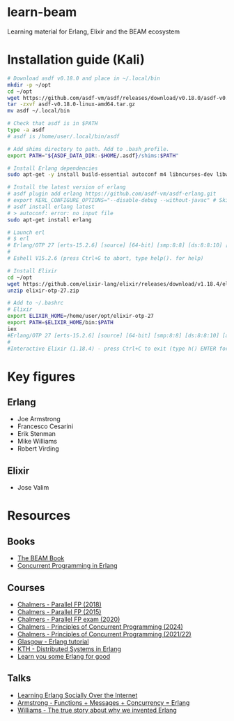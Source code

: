 # learn-beam
Learning material for Erlang, Elixir and the BEAM ecosystem


# Installation guide (Kali)
```bash
# Download asdf v0.18.0 and place in ~/.local/bin
mkdir -p ~/opt
cd ~/opt
wget https://github.com/asdf-vm/asdf/releases/download/v0.18.0/asdf-v0.18.0-linux-amd64.tar.gz
tar -zxvf asdf-v0.18.0-linux-amd64.tar.gz
mv asdf ~/.local/bin

# Check that asdf is in $PATH
type -a asdf 
# asdf is /home/user/.local/bin/asdf

# Add shims directory to path. Add to .bash_profile.
export PATH="${ASDF_DATA_DIR:-$HOME/.asdf}/shims:$PATH"

# Install Erlang dependencies
sudo apt-get -y install build-essential autoconf m4 libncurses-dev libwxgtk3.2-dev libwxgtk-webview3.2-dev libgl1-mesa-dev libglu1-mesa-dev libpng-dev libssh-dev unixodbc-dev xsltproc fop libxml2-utils

# Install the latest version of erlang
# asdf plugin add erlang https://github.com/asdf-vm/asdf-erlang.git
# export KERL_CONFIGURE_OPTIONS="--disable-debug --without-javac" # Skip Java dependency
# asdf install erlang latest
# > autoconf: error: no input file
sudo apt-get install erlang

# Launch erl
# $ erl
# Erlang/OTP 27 [erts-15.2.6] [source] [64-bit] [smp:8:8] [ds:8:8:10] [async-threads:1] [jit:ns]
#
# Eshell V15.2.6 (press Ctrl+G to abort, type help(). for help)

# Install Elixir
cd ~/opt
wget https://github.com/elixir-lang/elixir/releases/download/v1.18.4/elixir-otp-27.zip
unzip elixir-otp-27.zip

# Add to ~/.bashrc
# Elixir
export ELIXIR_HOME=/home/user/opt/elixir-otp-27
export PATH=$ELIXIR_HOME/bin:$PATH
iex
#Erlang/OTP 27 [erts-15.2.6] [source] [64-bit] [smp:8:8] [ds:8:8:10] [async-threads:1] [jit:ns]
#
#Interactive Elixir (1.18.4) - press Ctrl+C to exit (type h() ENTER for help)
```

# Key figures

## Erlang
* Joe Armstrong
* Francesco Cesarini
* Erik Stenman
* Mike Williams
* Robert Virding

## Elixir
* Jose Valim

# Resources

## Books
* [The BEAM Book](https://blog.stenmans.org/theBeamBook/)
* [Concurrent Programming in Erlang](https://erlang.org/download/erlang-book-part1.pdf)
  
## Courses
* [Chalmers - Parallel FP (2018)](https://www.cse.chalmers.se/edu/course.2018/DAT280_Parallel_Functional_Programming/lectures.html)
* [Chalmers - Parallel FP (2015)](https://www.cse.chalmers.se/edu/year/2015/course/DAT280_Parallel_Functional_Programming/)
* [Chalmers - Parallel FP exam (2020)](https://www.chalmerstenta.nu/tenta/DAT280__-__Parallell__funktionell__programmering/20200820i.pdf)
* [Chalmers - Principles of Concurrent Programming (2024)](https://www.cse.chalmers.se/edu/year/2024/course/TDA384_LP1/)
* [Chalmers - Principles of Concurrent Programming (2021/22)](https://www.cse.chalmers.se/edu/course.2021/TDA384_LP1/)
* [Glasgow - Erlang tutorial](https://www.dcs.gla.ac.uk/~amirg/tutorial/erlang/)
* [KTH - Distributed Systems in Erlang](https://people.kth.se/~johanmon/dse.html)
* [Learn you some Erlang for good](https://learnyousomeerlang.com/content)

## Talks
* [Learning Erlang Socially Over the Internet](https://www.cs.kent.ac.uk/people/staff/sjt/TFPIE2017/TFPIE_2017/Slides/Adams.pdf)
* [Armstrong - Functions + Messages + Concurrency = Erlang](https://www.erlang-factory.com/upload/presentations/45/keynote_joearmstrong.pdf)
* [Williams - The true story about why we invented Erlang](https://www.erlang-factory.com/upload/presentations/416/MikeWilliams.pdf)
